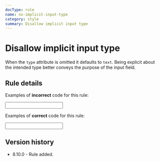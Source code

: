 ```yaml
---
docType: rule
name: no-implicit-input-type
category: style
summary: Disallow implicit input type
---
```


# Disallow implicit input type

When the `type` attribute is omitted it defaults to `text`.
Being explicit about the intended type better conveys the purpose of the input field.

## Rule details

Examples of **incorrect** code for this rule:

<validate name="incorrect" rules="no-implicit-input-type">
	<input>
</validate>

Examples of **correct** code for this rule:

<validate name="correct" rules="no-implicit-input-type">
	<input type="text">
</validate>

## Version history

- 8.10.0 - Rule added.
